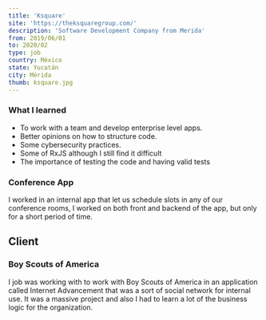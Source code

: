 ```yaml
---
title: 'Ksquare'
site: 'https://theksquaregroup.com/'
description: 'Software Development Company from Merida'
from: 2019/06/01
to: 2020/02
type: job
country: México
state: Yucatán
city: Mérida
thumb: ksquare.jpg
---
```


### **What I learned**

- To work with a team and develop enterprise level apps.
- Better opinions on how to structure code.
- Some cybersecurity practices.
- Some of RxJS although I still find it difficult
- The importance of testing the code and having valid tests

### **Conference App**

I worked in an internal app that let us schedule slots in any of our conference rooms, I worked on both front and backend of the app, but only for a short period of time.

## Client

### **Boy Scouts of America**

I job was working with to work with Boy Scouts of America in an application called Internet Advancement that was a sort of social network for internal use. It was a massive project and also I had to learn a lot of the business logic for the organization.
